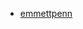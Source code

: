 <!-- Please use Markdown to create a link to your Github profile using either your name or github user name as the text, and place your name alphabetically on this page. -->
* [emmettpenn](https://github.com/chingu-voyages/v47-tier1-team-04/pull/35)


